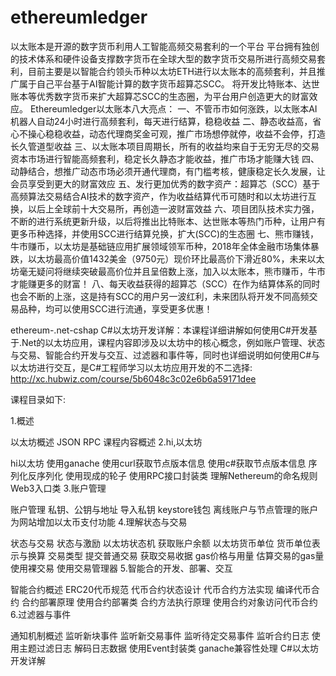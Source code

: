 # ethereumledger
以太账本是开源的数字货币利用人工智能高频交易套利的一个平台
平台拥有独创的技术体系和硬件设备支撑数字货币在全球大型的数字货币交易所进行高频交易套利，目前主要是以智能合约领头币种以太坊ETH进行以太账本的高频套利，并且推广属于自己平台基于AI智能计算的数字货币超算芯SCC。
将开发比特账本、达世账本等优秀数字货币来扩大超算芯SCC的生态圈，为平台用户创造更大的财富效应。
Ethereumledger以太账本八大亮点：
一、不管币市如何涨跌，以太账本AI机器人自动24小时进行高频套利，每天进行结算，稳稳收益
二、静态收益高，省心不操心稳稳收益，动态代理商奖金可观，推广市场想停就停，收益不会停，打造长久管道型收益
三、以太账本项目周期长，所有的收益均来自于无穷无尽的交易资本市场进行智能高频套利，稳定长久静态才能收益，推广市场才能赚大钱
四、动静结合，想推广动态市场必须开通代理商，有门槛考核，健康稳定长久发展，让会员享受到更大的财富效应
五、发行更加优秀的数字资产：超算芯（SCC）基于高频算法交易结合AI技术的数字资产，作为收益结算代币可随时和以太坊进行互换，以后上全球前十大交易所，再创造一波财富效益
六、项目团队技术实力强，不断的进行系统更新升级，以后将推出比特账本、达世账本等热门币种，让用户有更多币种选择，并使用SCC进行结算兑换，扩大(SCC)的生态圈
七、熊市赚钱，牛市赚币，以太坊是基础链应用扩展领域领军币种，2018年全体金融市场集体暴跌，以太坊最高价值1432美金（9750元）现价环比最高价下滑近80%，未来以太坊毫无疑问将继续突破最高价位并且呈倍数上涨，加入以太账本，熊市赚币，牛市才能赚更多的财富！
八、每天收益获得的超算芯（SCC）在作为结算体系的同时也会不断的上涨，这是持有SCC的用户另一波红利，未来团队将开发不同高频交易品种，均可以使用SCC进行流通，享受更多优惠！



ethereum-.net-cshap
C#以太坊开发详解：本课程详细讲解如何使用C#开发基于.Net的以太坊应用，课程内容即涉及以太坊中的核心概念，例如账户管理、状态与交易、智能合约开发与交互、过滤器和事件等，同时也详细说明如何使用C#与以太坊进行交互，是C#工程师学习以太坊应用开发的不二选择: http://xc.hubwiz.com/course/5b6048c3c02e6b6a59171dee

课程目录如下:

1.概述

以太坊概述
JSON RPC
课程内容概述
2.hi,以太坊

hi以太坊
使用ganache
使用curl获取节点版本信息
使用c#获取节点版本信息
序列化反序列化
使用现成的轮子
使用RPC接口封装类
理解Nethereum的命名规则
Web3入口类
3.账户管理

账户管理
私钥、公钥与地址
导入私钥
keystore钱包
离线账户与节点管理的账户
为网站增加以太币支付功能
4.理解状态与交易

状态与交易
状态与激励
以太坊状态机
获取账户余额
以太坊货币单位
货币单位表示与换算
交易类型
提交普通交易
获取交易收据
gas价格与用量
估算交易的gas量
使用裸交易
使用交易管理器
5.智能合的开发、部署、交互

智能合约概述
ERC20代币规范
代币合约状态设计
代币合约方法实现
编译代币合约
合约部署原理
使用合约部署类
合约方法执行原理
使用合约对象访问代币合约
6.过滤器与事件

通知机制概述
监听新块事件
监听新交易事件
监听待定交易事件
监听合约日志
使用主题过滤日志
解码日志数据
使用Event封装类
ganache兼容性处理
C#以太坊开发详解
